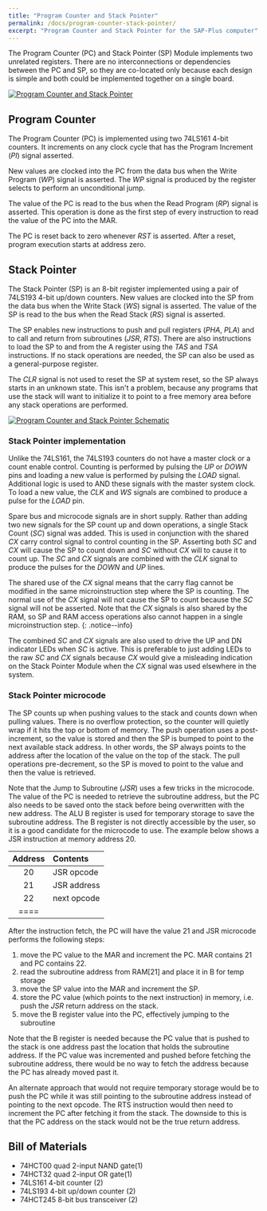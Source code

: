 ```yaml
---
title: "Program Counter and Stack Pointer"
permalink: /docs/program-counter-stack-pointer/
excerpt: "Program Counter and Stack Pointer for the SAP-Plus computer"
---
```


The Program Counter (PC) and Stack Pointer (SP) Module implements two unrelated registers.  There are no interconnections or dependencies between the PC and SP, so they are co-located only because each design is simple and both could be implemented together on a single board.

[![Program Counter and Stack Pointer](../../assets/images/pc-sp-module-small.png "program counter and stack pointer module")](../../assets/images/pc-sp-module.png)

## Program Counter

The Program Counter (PC) is implemented using two 74LS161 4-bit counters.  It increments on any clock cycle that has the Program Increment (_PI_) signal asserted.

New values are clocked into the PC from the data bus when the Write Program (_WP_) signal is asserted.  The _WP_ signal is produced by the register selects to perform an unconditional jump.

The value of the PC is read to the bus when the Read Program (_RP_) signal is asserted.  This operation is done as the first step of every instruction to read the value of the PC into the MAR.

The PC is reset back to zero whenever _RST_ is asserted.  After a reset, program execution starts at address zero.

## Stack Pointer

The Stack Pointer (SP) is an 8-bit register implemented using a pair of 74LS193 4-bit up/down counters.  New values are clocked into the SP from the data bus when the Write Stack (_WS_) signal is asserted.  The value of the SP is read to the bus when the Read Stack (_RS_) signal is asserted.  

The SP enables new instructions to push and pull registers (_PHA_, _PLA_) and to call and return from subroutines (_JSR_, _RTS_).  There are also instructions to load the SP to and from the A register using the _TAS_ and _TSA_ instructions.  If no stack operations are needed, the SP can also be used as a general-purpose register.

The _CLR_ signal is not used to reset the SP at system reset, so the SP always starts in an unknown state.  This isn't a problem, because any programs that use the stack will want to initialize it to point to a free memory area before any stack operations are performed.

[![Program Counter and Stack Pointer Schematic](../../assets/images/pc-sp-schematic-small.png "program counter and stack pointer")](../../assets/images/pc-sp-schematic.png)

### Stack Pointer implementation

Unlike the 74LS161, the 74LS193 counters do not have a master clock or a count enable control.  Counting is performed by pulsing the _UP_ or _DOWN_ pins and loading a new value is performed by pulsing the _LOAD_ signal.  Additional logic is used to AND these signals with the master system clock.  To load a new value, the _CLK_ and _WS_ signals are combined to produce a pulse for the _LOAD_ pin.

Spare bus and microcode signals are in short supply.  Rather than adding two new signals for the SP count up and down operations, a single Stack Count (_SC_) signal was added.  This is used in conjunction with the shared _CX_ carry control signal to control counting in the SP. Asserting both _SC_ and _CX_ will cause the SP to count down and _SC_ without _CX_ will to cause it to count up.  The _SC_ and _CX_ signals are combined with the _CLK_ signal to produce the pulses for the _DOWN_ and _UP_ lines.

The shared use of the _CX_ signal means that the carry flag cannot be modified in the same microinstruction step where the SP is counting.  The normal use of the _CX_ signal will not cause the SP to count because the _SC_ signal will not be asserted.  Note that the _CX_ signals is also shared by the RAM, so SP and RAM access operations also cannot happen in a single microinstruction step.
{: .notice--info}

The combined _SC_ and _CX_ signals are also used to drive the UP and DN indicator LEDs when _SC_ is active.  This is preferable to just adding LEDs to the raw _SC_ and _CX_ signals because _CX_ would give a misleading indication on the Stack Pointer Module when the _CX_ signal was used elsewhere in the system.

### Stack Pointer microcode

The SP counts up when pushing values to the stack and counts down when pulling values.  There is no overflow protection, so the counter will quietly wrap if it hits the top or bottom of memory.  The push operation uses a post-increment, so the value is stored and then the SP is bumped to point to the next available stack address.  In other words, the SP always points to the address after the location of the value on the top of the stack. The pull operations pre-decrement, so the SP is moved to point to the value and then the
value is retrieved.

Note that the Jump to Subroutine (_JSR_) uses a few tricks in the microcode.  The value of the PC is needed to retrieve the subroutine address, but the PC also needs to be saved onto the stack before being overwritten with the new address.  The ALU B register is used for temporary storage to save the subroutine address.  The B register is not directly accessible by the user, so it is a good candidate for the microcode to use.  The example below shows a JSR instruction at memory address 20.

| Address | Contents    |
|:---:    | :---        |
| 20      | JSR opcode  |
| 21      | JSR address |
| 22      | next opcode |
|====

After the instruction fetch, the PC will have the value 21 and JSR microcode performs the following steps:

1. move the PC value to the MAR and increment the PC.  MAR contains 21 and PC contains 22.
1. read the subroutine address from RAM[21] and place it in B for temp storage
1. move the SP value into the MAR and increment the SP.
1. store the PC value (which points to the next instruction) in memory, i.e. push the _JSR_ return address on the stack.
1. move the B register value into the PC, effectively jumping to the subroutine

Note that the B register is needed because the PC value that is pushed to the stack is one address past the location that holds the subroutine address.  If the PC value was incremented and pushed before fetching the subroutine address, there would be no way to fetch the address because the PC has already moved past it.

An alternate approach that would not require temporary storage would be to push the PC while it was still pointing to the subroutine address instead of pointing to the next opcode. The RTS instruction would then need to increment the PC after fetching it from the stack. The downside to this is that the PC address on the stack would not be the true return address.


## Bill of Materials

* 74HCT00 quad 2-input NAND gate(1)
* 74HCT32 quad 2-input OR gate(1)
* 74LS161 4-bit counter (2)
* 74LS193 4-bit up/down counter (2)
* 74HCT245 8-bit bus transceiver (2)
